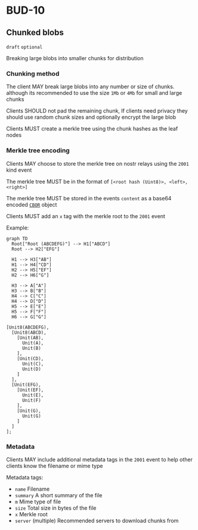 # BUD-10

## Chunked blobs

`draft` `optional`

Breaking large blobs into smaller chunks for distribution

### Chunking method

The client MAY break large blobs into any number or size of chunks. although its recommended to use the size `1Mb` or `4Mb` for small and large chunks

Clients SHOULD not pad the remaining chunk, If clients need privacy they should use random chunk sizes and optionally encrypt the large blob

Clients MUST create a merkle tree using the chunk hashes as the leaf nodes

### Merkle tree encoding

Clients MAY choose to store the merkle tree on nostr relays using the `2001` kind event

The merkle tree MUST be in the format of `[<root hash (Uint8)>, <left>, <right>]`

The merkle tree MUST be stored in the events `content` as a base64 encoded [`CBOR`](https://cbor.io/) object

Clients MUST add an `x` tag with the merkle root to the `2001` event

Example:

```mermaid
graph TD
  Root["Root (ABCDEFG)"] --> H1["ABCD"]
  Root --> H2["EFG"]

  H1 --> H3["AB"]
  H1 --> H4["CD"]
  H2 --> H5["EF"]
  H2 --> H6["G"]

  H3 --> A["A"]
  H3 --> B["B"]
  H4 --> C["C"]
  H4 --> D["D"]
  H5 --> E["E"]
  H5 --> F["F"]
  H6 --> G["G"]
```

```
[Unit8(ABCDEFG),
  [Unit8(ABCD),
    [Unit(AB),
      Unit(A),
      Unit(B)
    ],
    [Unit(CD),
      Unit(C),
      Unit(D)
    ]
  ],
  [Unit(EFG),
    [Unit(EF),
      Unit(E),
      Unit(F)
    ],
    [Unit(G),
      Unit(G)
    ]
  ]
];
```

### Metadata

Clients MAY include additional metadata tags in the `2001` event to help other clients know the filename or mime type

Metadata tags:
  - `name` Filename
  - `summary` A short summary of the file
  - `m` Mime type of file
  - `size` Total size in bytes of the file
  - `x` Merkle root
  - `server` (multiple) Recommended servers to download chunks from
